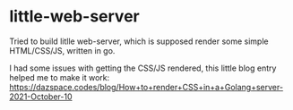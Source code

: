 # little-web-server
Tried to build litlle web-server, which is supposed render some simple HTML/CSS/JS, written in go.

I had some issues with getting the CSS/JS rendered, this little blog entry helped me to make it work: https://dazspace.codes/blog/How+to+render+CSS+in+a+Golang+server-2021-October-10 

